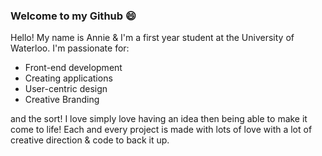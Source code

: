 ### Welcome to my Github 😄

Hello! My name is Annie & I'm a first year student at the University of Waterloo. I'm passionate for:

 - Front-end development
 - Creating applications
 - User-centric design
 - Creative Branding

and the sort! I love simply love having an idea then being able to make it come to life! Each and every project is made with lots of love with a lot of creative direction & code to back it up.
